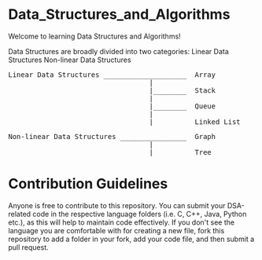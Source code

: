# Data_Structures_and_Algorithms

Welcome to learning Data Structures and Algorithms!

Data Structures are broadly divided into two categories: 
Linear Data Structures
Non-linear Data Structures

<pre>Linear Data Structures ____________________  Array
                                  |
                                  |________  Stack
                                  |
                                  |________  Queue
                                  |
                                  |________  Linked List</pre>
                            
<pre>Non-linear Data Structures ________________  Graph
                                  |
                                  |________  Tree</pre>
                                  
# Contribution Guidelines

Anyone is free to contribute to this repository. You can submit your DSA-related code in the respective language folders (i.e. C, C++, Java, Python etc.),
as this will help to maintain code effectively. If you don't see the language you are comfortable with for creating a new file, fork this repository to add a folder in your fork, add
your code file, and then submit a pull request.
